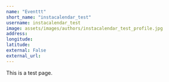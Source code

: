```yaml
---
name: "Eventtt"
short_name: "instacalendar_test"
username: instacalendar_test
image: assets/images/authors/instacalendar_test_profile.jpg
address: 
longitude: 
latitude: 
external: False
external_url: 
---
```

This is a test page.
